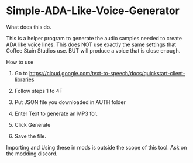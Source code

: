 # Simple-ADA-Like-Voice-Generator

What does this do.

This is a helper program to generate the audio samples needed to create ADA like voice lines.
This does NOT use exactly the same settings that Coffee Stain Studios use.
BUT will produce a voice that is close enough.


How to use

1. Go to https://cloud.google.com/text-to-speech/docs/quickstart-client-libraries
2. Follow steps 1 to 4F
3. Put JSON file you downloaded in AUTH folder

4. Enter Text to generate an MP3 for.
5. Click Generate
6. Save the file.


Importing and Using these in mods is outside the scope of this tool.
Ask on the modding discord.